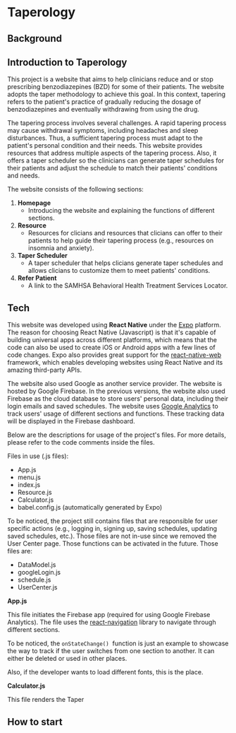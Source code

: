 # Taperology

## Background

## Introduction to Taperology
This project is a website that aims to help clinicians reduce and or stop prescribing benzodiazepines (BZD) for some of their patients. The website adopts the taper methodology to achieve this goal. In this context, tapering refers to the patient's practice of gradually reducing the dosage of benzodiazepines and eventually withdrawing from using the drug.

The tapering process involves several challenges. A rapid tapering process may cause withdrawal symptoms, including headaches and sleep disturbances. Thus, a sufficient tapering process must adapt to the patient's personal condition and their needs. This website provides resources that address multiple aspects of the tapering process. Also, it offers a taper scheduler so the clinicians can generate taper schedules for their patients and adjust the schedule to match their patients' conditions and needs.

The website consists of the following sections:

1. **Homepage**
    - Introducing the website and explaining the functions of different sections. 
2. **Resource**
    - Resources for clicians and resources that clicians can offer to their patients to help guide their tapering process (e.g., resources on insomnia and anxiety).
3. **Taper Scheduler**
    - A taper scheduler that helps clicians generate taper schedules and allows clicians to customize them to meet patients' conditions.
4. **Refer Patient**
    - A link to the SAMHSA Behavioral Health Treatment Services Locator. 

## Tech

This website was developed using **React Native** under the [Expo](https://docs.expo.dev) platform. The reason for choosing React Native (Javascript) is that it's capable of building universal apps across different platforms, which means that the code can also be used to create iOS or Android apps with a few lines of code changes. Expo also provides great support for the [react-native-web](https://necolas.github.io/react-native-web/docs/) framework, which enables developing websites using React Native and its amazing third-party APIs.

The website also used Google as another service provider. The website is hosted by Google Firebase. In the previous versions, the website also used Firebase as the cloud database to store users' personal data, including their login emails and saved schedules. The website uses [Google Analytics](https://docs.expo.dev/versions/latest/sdk/firebase-analytics/) to track users' usage of different sections and functions. These tracking data will be displayed in the Firebase dashboard.

Below are the descriptions for usage of the project's files. For more details, please refer to the code comments inside the files.

Files in use (.js files):
- App.js
- menu.js
- index.js
- Resource.js
- Calculator.js
- babel.config.js (automatically generated by Expo)

To be noticed, the project still contains files that are responsible for user specific actions (e.g., logging in, signing up, saving schedules, updating saved schedules, etc.). Those files are not in-use since we removed the User Center page. Those functions can be activated in the future. Those files are:
- DataModel.js
- googleLogin.js
- schedule.js
- UserCenter.js

**App.js**

This file initiates the Firebase app (required for using Google Firebase Analytics). The file uses the [react-navigation](https://reactnavigation.org) library to navigate through different sections. 

To be noticed, the ```onStateChange()```  function is just an example to showcase the way to track if the user switches from one section to another. It can either be deleted or used in other places. 

Also, if the developer wants to load different fonts, this is the place. 

**Calculator.js**

This file renders the Taper 
## How to start
